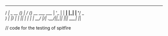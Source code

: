  
 
  ____        _ _    __ _          
 / ___| _ __ (_) |_ / _(_)_ __ ___ 
 \___ \| '_ \| | __| |_| | '__/ _ \
  ___) | |_) | | |_|  _| | | |  __/
 |____/| .__/|_|\__|_| |_|_|  \___|
       |_|         
       
       
//  code for the testing of spitfire
